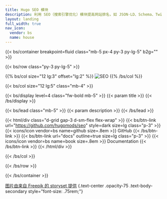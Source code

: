 ```yaml
---
title: Hugo SEO 模块
description: 利用 SEO（搜索引擎优化）模块提高网站排名，如 JSON-LD、Schema、Twitter 卡片、Open Graph 等。
layout: landing
full_width: true
nav_icon:
  vendor: bs
  name: house
---
```


{{< bs/container breakpoint=fluid class="mb-5 px-4 py-3 py-lg-5" b2g="" >}}

{{< bs/row class="py-3 py-lg-5" >}}

{{% bs/col size="12 lg:3" offset="lg:2" %}}
![SEO](/images/seo.jpg)
{{% /bs/col %}}

{{< bs/col size="12 lg:5" class="mb-4" >}}

{{< bs/display level=4 class="fw-bold mb-5" >}}
  {{< param title >}}
{{< /bs/display >}}

{{< bs/lead class="mb-5" >}}
  {{< param description >}}
{{< /bs/lead >}}

{{< html/div class="d-grid gap-3 d-sm-flex flex-wrap" >}}
  {{< bs/btn-link url="https://github.com/hugomods/seo" style=dark size=lg class="p-3" >}}
    {{< icons/icon vendor=bs name=github size=.8em >}} GitHub
  {{< /bs/btn-link >}}
  {{< bs/btn-link url="docs" outline=true size=lg class="p-3" >}}
    {{< icons/icon vendor=bs name=book size=.8em >}} Documentation
  {{< /bs/btn-link >}}
{{< /html/div >}}

{{< /bs/col >}}

{{< /bs/row >}}

{{< /bs/container >}}

[图片由来自 Freepik 的 storyset 提供](https://www.freepik.com/free-vector/seo-analytics-team-concept-illustration_25921169.htm#fromView=search&page=1&position=4&uuid=b98cdc07-bf36-479c-b824-c891a0ace2f1)
{.text-center .opacity-75 .text-body-secondary style="font-size: .75rem;"}
